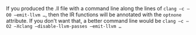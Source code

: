 If you produced the .ll file with a command line along the lines of `clang –c –O0 –emit-llvm …`,
then the IR functions will be annotated with the `optnone` attribute.
If you don't want that, a better command line would be `clang –c –O2 –Xclang –disable-llvm-passes –emit-llvm …`

